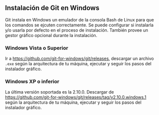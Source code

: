 ## Instalación de Git en Windows
Git instala en Windows un emulador de la consola Bash de Linux para que los comandos se ejcuten correctamente. Se puede configurar si instalarla y/o usarla por defecto en el proceso de instalación.
También provee un gestor gráfico opcional durante la instalación.

### Windows Vista o Superior
Ir a https://github.com/git-for-windows/git/releases, descargar un archivo `.exe` según la arquitectura de tu máquina, ejecutar y seguir los pasos del instalador gráfico.

### Windows XP o inferior
La última versión soportada es la 2.10.0. Descargar de https://github.com/git-for-windows/git/releases/tag/v2.10.0.windows.1 según la arquitectura de tu máquina, ejecutar y seguir los pasos del instalador gráfico.
